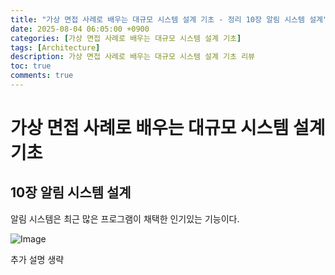 ```yaml
---
title: "가상 면접 사례로 배우는 대규모 시스템 설계 기초 - 정리 10장 알림 시스템 설계"
date: 2025-08-04 06:05:00 +0900
categories: [가상 면접 사례로 배우는 대규모 시스템 설계 기초]
tags: [Architecture]
description: 가상 면접 사례로 배우는 대규모 시스템 설계 기초 리뷰
toc: true
comments: true
---
```


# 가상 면접 사례로 배우는 대규모 시스템 설계 기초 

## 10장 알림 시스템 설계

알림 시스템은 최근 많은 프로그램이 채택한 인기있는 기능이다. 

![Image](https://prod-files-secure.s3.us-west-2.amazonaws.com/e6db513d-ec54-40ff-aa74-2487b0bcfe15/8f0fe03a-ca43-4be3-8223-fccb91f07909/Untitled.png?X-Amz-Algorithm=AWS4-HMAC-SHA256&X-Amz-Content-Sha256=UNSIGNED-PAYLOAD&X-Amz-Credential=ASIAZI2LB466SMGF63BU%2F20250805%2Fus-west-2%2Fs3%2Faws4_request&X-Amz-Date=20250805T060958Z&X-Amz-Expires=3600&X-Amz-Security-Token=IQoJb3JpZ2luX2VjEB4aCXVzLXdlc3QtMiJIMEYCIQC4%2BTk%2B0Gcb0vK%2BuoQBMmkn%2B3VDrgzyqKgScm8HaK0RzQIhAI78VBqvxaqIKDemVi6mReWl3eOAalZEHo6lFYgYxepLKv8DCFcQABoMNjM3NDIzMTgzODA1Igzha%2FJt83siBlWRUXUq3ANlNL%2FG9SSYsMAZH0QkLpt9AkvLr66jNkc14XPWYzeX7Y45EbaKiet5tNZxX2a5NxutACRbnlo8d7z9jTWt5KzQtuq3rjAP%2FVtsmt53tr2FcPieiN6uXq1TednAVB2pa1e68bGG2EY0ZrX9GXvmQZhGeSelmHNXKlJ1ENEtcV7hTondisdSOpkQvEQ5aKe6eUGPlOw%2Bywleupc5ljLNTzwXm2y1GTAjoYt31IwWeleNRMpbpCyoDqASO1MfqnaISwRik5%2BNSlJ82yRORgo0fgVI%2Ba%2FLT32%2FYvVQebq5JHHrl9zQyzZ9%2ByMwxBplyOT5WIPglCG511RQ0NcpFKscc8RLG8%2FPUfqbliVBQF6QMf8Cn7QkucQqNHlBwCFfN4x7xv%2Fdigdgv1fkdok9dfb%2BdsaR8%2BhiyY9tJENd2nyRZrOdhCK9O1k1QxjEQMjTnO3RKboxyV8%2B6THsn2KEuRwodCTCNISHr6N5o6PHsw2EwoFiOvi8DVbCnM%2Fb1dwSbngKnGFOaHrFygQ%2FXEo5%2BhXPeeWjHSNH0wIo2yKYkAA6eO7nO5NmMVfAKQOSVlfEzsyOhBNsZlGiFV2PO9gRK7zmgv%2BMAK7TAbArxYi1X8tNonoSa1S%2B3ju4vUcshjsgLzDos8bEBjqkAawd%2Bu6VXrpAPJRlVQUS27hxHUHMNMdNyVs5Y6QkypjZbea2UlXwtDc56JF%2BMbfOvgS3F7zWWVF1yjYvOCJaaSmtsMheBoiO05G%2Bycch9RK91oKH1aQA2PqYRdT6Crhvz2WwFEv0NkjAr0ltnh0elO8k3oHmmK7fsmSjvSzj5eHD9isGcbI6GB3fYQzvXaS0EvH8DDaGgt%2FpuH4vkFst61fkdtj3&X-Amz-Signature=451ead403ef5cebbc1804df6549531012d29a22a169748a375a34a89bdfbe5e6&X-Amz-SignedHeaders=host&x-amz-checksum-mode=ENABLED&x-id=GetObject)

추가 설명 생략


